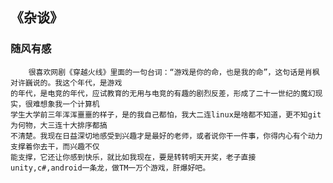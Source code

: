 ## 《杂谈》

### 随风有感
        很喜欢网剧《穿越火线》里面的一句台词：“游戏是你的命，也是我的命”，这句话是肖枫对许巍说的。我这个年代，是游戏
    的年代，是电竞的年代，应试教育的无用与电竞的有趣的剧烈反差，形成了二十一世纪的魔幻现实，很难想象我一个计算机
    学生大学前三年浑浑噩噩的样子，是的我自己都怕，我大二连linux是啥都不知道，更不知git为何物，大三连十大排序都搞
    不清楚。我现在日益深切地感受到兴趣才是最好的老师，或者说你干一件事，你得内心有个动力支撑着你去干，而兴趣不仅
    能支撑，它还让你感到快乐，就比如我现在，要是转转明天开奖，老子直接unity,c#,android一条龙，做TM一万个游戏，肝爆好吧。
